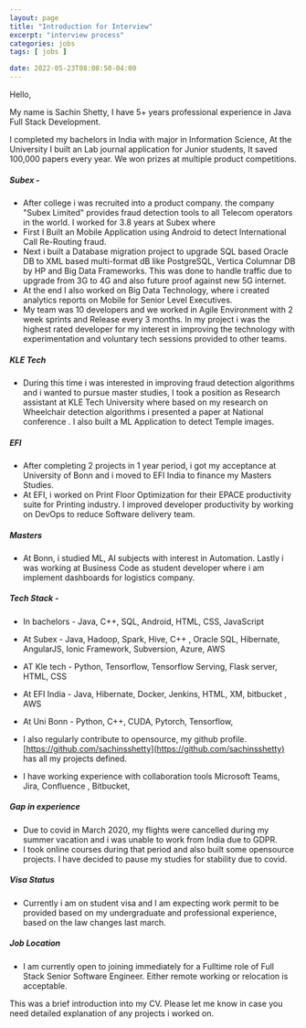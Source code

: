 ```yaml
---
layout: page
title: "Introduction for Interview"
excerpt: "interview process"
categories: jobs
tags: [ jobs ]

date: 2022-05-23T08:08:50-04:00
---
```


Hello,

My name is Sachin Shetty, I have 5+ years professional experience in Java Full Stack Development.

I completed my bachelors in India with major in Information Science, At the University I built an Lab journal application for Junior students, It saved 100,000 papers every year. We won prizes at multiple product competitions.

##### Subex -
  * After college i was recruited into a product company. the company "Subex Limited" provides fraud detection tools to all Telecom operators in the world. I worked for 3.8 years at Subex where
  * First I Built an Mobile Application using Android to detect International Call Re-Routing fraud.
  * Next i built a Database migration project to upgrade SQL based Oracle DB to XML based multi-format dB like PostgreSQL, Vertica Columnar DB by HP and Big Data Frameworks. This was done to handle traffic due to upgrade from 3G to 4G and also future proof against new 5G internet.
  * At the end I also worked on Big Data Technology, where i created analytics reports on Mobile for Senior Level Executives.
  * My team was 10 developers and we worked in Agile Environment with 2 week sprints and Release every 3 months. In my project i was the highest rated developer for my interest in improving the
    technology with experimentation and voluntary tech sessions provided to other teams.

##### KLE Tech
  * During this time i was interested in improving fraud detection algorithms and i wanted to pursue master studies, I took a position as Research assistant at KLE Tech University where based on my research on Wheelchair detection algorithms i presented a paper at National conference . I also built a ML Application to detect Temple images.

##### EFI
* After completing 2 projects in 1 year period, i got my acceptance at University of Bonn and i moved to EFI India to finance my Masters Studies.
* At EFI, i worked on Print Floor Optimization for their EPACE productivity suite for Printing industry. I improved developer productivity by working on DevOps to reduce Software delivery team.

##### Masters
  * At Bonn, i studied ML, AI subjects with interest in Automation. Lastly i was working at Business Code as student developer where i am implement dashboards for logistics company.

##### Tech Stack -
* In bachelors - Java, C++, SQL, Android, HTML, CSS, JavaScript

* At Subex - Java, Hadoop, Spark, Hive, C++ , Oracle SQL, Hibernate, AngularJS, Ionic Framework, Subversion, Azure, AWS

* AT Kle tech - Python, Tensorflow, Tensorflow Serving, Flask server, HTML, CSS

* At EFI India - Java, Hibernate, Docker, Jenkins, HTML, XM, bitbucket , AWS

* At Uni Bonn - Python, C++, CUDA, Pytorch, Tensorflow,

* I also regularly contribute to opensource, my github profile. [https://github.com/sachinsshetty](https://github.com/sachinsshetty) has all my projects defined.

* I have working experience with collaboration tools Microsoft Teams, Jira, Confluence , Bitbucket,

##### Gap in experience
* Due to covid in March 2020, my flights were cancelled during my summer vacation and i was unable to work from India due to GDPR.
* I took online courses during that period and also built some opensource projects. I have decided to pause my studies for stability due to covid.

##### Visa Status
* Currently i am on student visa and I am expecting work permit to be provided based on my undergraduate and professional experience, based on the law changes last march.

##### Job Location
* I am currently open to joining immediately for a Fulltime role of Full Stack Senior Software Engineer. Either remote working or relocation is acceptable.

This was a brief introduction into my CV. Please let me know in case you need detailed explanation of any projects i worked on.
